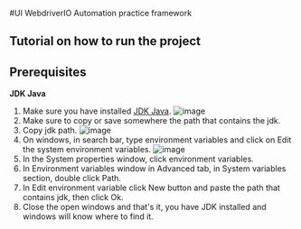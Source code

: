 #UI WebdriverIO Automation practice framework

## Tutorial on how to run the project
## Prerequisites
**JDK Java**
1. Make sure you have installed [JDK Java](https://www.oracle.com/java/technologies/downloads/).
![image](https://github.com/user-attachments/assets/a5a1c27a-6161-460b-8458-5040979a59f6)
2. Make sure to copy or save somewhere the path that contains the jdk.
3. Copy jdk path.
![image](https://github.com/user-attachments/assets/b7ee31aa-f033-44cf-a425-0446bcf088e3)
4. On windows, in search bar, type environment variables and click on Edit the system environment variables.
![image](https://github.com/user-attachments/assets/9c6eed74-465f-41b6-a2a2-56c01827169c)
5. In the System properties window, click environment variables.
6. In Environment variables window in Advanced tab, in System variables section, double click Path.
7. In Edit environment variable click New button and paste the path that contains jdk, then click Ok.
8. Close the open windows and that's it, you have JDK installed and windows will know where to find it.
